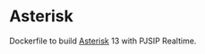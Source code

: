 # Asterisk

Dockerfile to build [Asterisk](https://github.com/asterisk/asterisk) 13 with PJSIP Realtime.